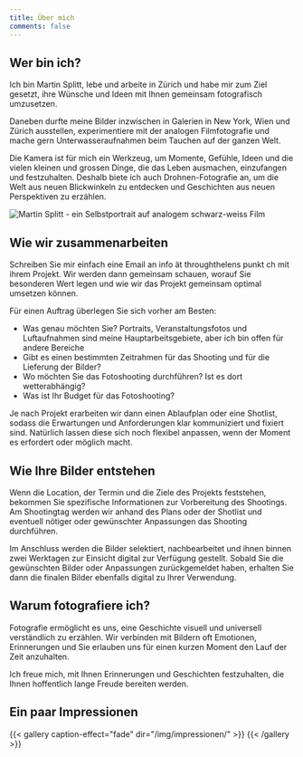 ```yaml
---
title: Über mich
comments: false
---
```


## Wer bin ich?

Ich bin Martin Splitt, lebe und arbeite in Zürich und habe mir zum Ziel gesetzt, ihre Wünsche und Ideen mit Ihnen gemeinsam fotografisch umzusetzen.

Daneben durfte meine Bilder inzwischen in Galerien in New York, Wien und Zürich ausstellen, experimentiere mit der analogen Filmfotografie und mache gern Unterwasseraufnahmen beim Tauchen auf der ganzen Welt.

Die Kamera ist für mich ein Werkzeug, um Momente, Gefühle, Ideen und die vielen kleinen und grossen Dinge, die das Leben ausmachen, einzufangen und festzuhalten. Deshalb biete ich auch Drohnen-Fotografie an, um die Welt aus neuen Blickwinkeln zu entdecken und Geschichten aus neuen Perspektiven zu erzählen.

![Martin Splitt - ein Selbstportrait auf analogem schwarz-weiss Film](/img/martin-splitt.jpg)

## Wie wir zusammenarbeiten

Schreiben Sie mir einfach eine Email an info ät throughthelens punkt ch mit ihrem Projekt.
Wir werden dann gemeinsam schauen, worauf Sie besonderen Wert legen und wie wir das Projekt gemeinsam optimal umsetzen können.

Für einen Auftrag überlegen Sie sich vorher am Besten:

- Was genau möchten Sie? Portraits, Veranstaltungsfotos und Luftaufnahmen sind meine Hauptarbeitsgebiete, aber ich bin offen für andere Bereiche
- Gibt es einen bestimmten Zeitrahmen für das Shooting und für die Lieferung der Bilder?
- Wo möchten Sie das Fotoshooting durchführen? Ist es dort wetterabhängig?
- Was ist Ihr Budget für das Fotoshooting?

Je nach Projekt erarbeiten wir dann einen Ablaufplan oder eine Shotlist, sodass die Erwartungen und Anforderungen klar kommuniziert und fixiert sind. Natürlich lassen diese sich noch flexibel anpassen, wenn der Moment es erfordert oder möglich macht.

## Wie Ihre Bilder entstehen

Wenn die Location, der Termin und die Ziele des Projekts feststehen, bekommen Sie spezifische Informationen zur Vorbereitung des Shootings.
Am Shootingtag werden wir anhand des Plans oder der Shotlist und eventuell nötiger oder gewünschter Anpassungen das Shooting durchführen.

Im Anschluss werden die Bilder selektiert, nachbearbeitet und ihnen binnen zwei Werktagen zur Einsicht digital zur Verfügung gestellt.
Sobald Sie die gewünschten Bilder oder Anpassungen zurückgemeldet haben, erhalten Sie dann die finalen Bilder ebenfalls digital zu Ihrer Verwendung.

## Warum fotografiere ich?

Fotografie ermöglicht es uns, eine Geschichte visuell und universell verständlich zu erzählen.
Wir verbinden mit Bildern oft Emotionen, Erinnerungen und Sie erlauben uns für einen kurzen Moment den Lauf der Zeit anzuhalten.

Ich freue mich, mit Ihnen Erinnerungen und Geschichten festzuhalten, die Ihnen hoffentlich lange Freude bereiten werden.

## Ein paar Impressionen

{{< gallery caption-effect="fade" dir="/img/impressionen/" >}}
{{< /gallery >}}